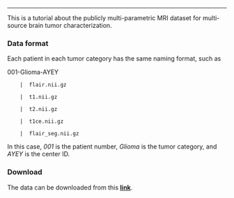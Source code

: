 
-----------------------------------------

This is a tutorial about the publicly multi-parametric MRI dataset for multi-source brain tumor characterization.

### Data format
Each patient in each tumor category has the same naming format, such as  

  001-Glioma-AYEY

        |  flair.nii.gz

        |  t1.nii.gz

        |  t2.nii.gz

        |  t1ce.nii.gz

        |  flair_seg.nii.gz
   
In this case, *001* is the patient number, *Glioma* is the tumor category, and *AYEY* is the center ID. 

### Download 
The data can be downloaded from this **[link](https://drive.google.com/drive/folders/1eCLw3d3jM9JVWe8MbDyQRWv9pcXzItwi?usp=sharing)**. 
